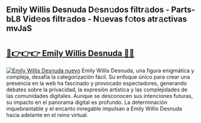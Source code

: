 ## Emily Willis Desnuda D𝚎sn𝚞dos filtr𝚊dos - Parts-bL8 Vid𝚎os filtr𝚊dos - N𝚞evas f𝚘tos atr𝚊ctivas mvJaS

# <h2><a href="http://mbd8e0.tromn.icu/?c=Emily+Willis+Desnuda">🔗👉👉👉 Emily Willis Desnuda 🔗🔗</a></h2>

[![Emily Willis Desnuda nuevo](https://i.imgur.com/pEAQMta.gif)](http://mbd8e0.tromn.icu/?c=Emily+Willis+Desnuda)
Emily Willis Desnuda, una figura enigmática y compleja, desafía la categorización fácil. Su enfoque único para crear una presencia en la web ha fascinado y provocado espectadores, generando debates sobre la privacidad, la expresión artística y las complejidades de las comunidades digitales. Aunque se desconocen sus intenciones futuras, su impacto en el panorama digital es profundo. La determinación inquebrantable y el encanto innegable impulsan a Emily Willis Desnuda hacia adelante en el reino virtual.
